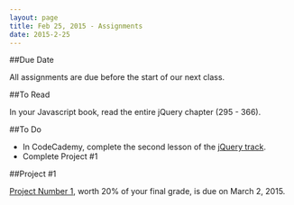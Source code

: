 ```yaml
---
layout: page
title: Feb 25, 2015 - Assignments
date: 2015-2-25
---
```


##Due Date

All assignments are due before the start of our next class.

##To Read

In your Javascript book, read the entire jQuery chapter (295 - 366).

##To Do

- In CodeCademy, complete the second lesson of the [jQuery track](http://www.codecademy.com/en/tracks/jquery).
- Complete Project #1

##Project #1

[Project Number 1](2015-02-11-project1.html), worth 20% of your final grade, is due on March 2, 2015.